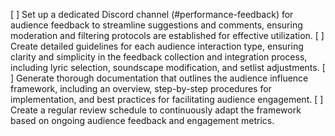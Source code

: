 [ ] Set up a dedicated Discord channel (#performance-feedback) for audience feedback to streamline suggestions and comments, ensuring moderation and filtering protocols are established for effective utilization.
[ ] Create detailed guidelines for each audience interaction type, ensuring clarity and simplicity in the feedback collection and integration process, including lyric selection, soundscape modification, and setlist adjustments.
[ ] Generate thorough documentation that outlines the audience influence framework, including an overview, step-by-step procedures for implementation, and best practices for facilitating audience engagement.
[ ] Create a regular review schedule to continuously adapt the framework based on ongoing audience feedback and engagement metrics.